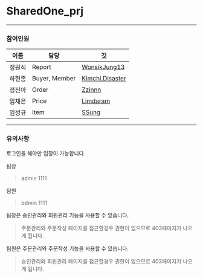 # SharedOne_prj



------------------
### 참여인원

이름 | 담당 | 깃
---|---|---
정원식 | Report | [WonsikJung13](https://github.com/WonsikJung13)
하현종 | Buyer, Member | [Kimchi.Disaster](https://github.com/ha971206)
정진아 | Order | [Zzinnn](https://github.com/Zzinnn)
임채은 | Price | [Limdaram](https://github.com/Limdaram)
임성규 | Item | [SSung](https://github.com/gmlrmrtjd)


------------------
### 유의사항

 로그인을 해야만 입장이 가능합니다
 
  팀장
  > admin
  > 1111
 
  팀원
  > bdmin
  > 1111

 팀장은 승인관리와 회원관리 기능을 사용할 수 있습니다.
 > 주문관리와 주문작성 페이지를 접근할경우 권한이 없으므로 403페이지가 나오게 됩니다.

 팀원은 주문관리와 주문작성 기능을 사용할 수 있습니다.
 > 승인관리와 회원관리 페이지를 접근할경우 권한이 없으므로 403페이지가 나오게 됩니다.
